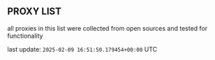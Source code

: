 ## PROXY LIST

all proxies in this list were collected from open sources and tested for functionality

last update: `2025-02-09 16:51:50.179454+00:00` UTC
